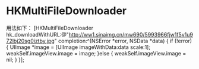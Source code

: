 # HKMultiFileDownloader

用法如下：
[HKMultiFileDownloader hk_downloadWithURL:@"http://ww1.sinaimg.cn/mw690/5993966fjw1f5v1u972lbj20sg0iztby.jpg" completion:^(NSError *error, NSData *data) {
        if (!error) {
            UIImage *image = [UIImage imageWithData:data scale:1];
            weakSelf.imageView.image = image;
        }else {
            weakSelf.imageView.image = nil;
        }
    }];
